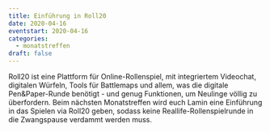 ```yaml
---
title: Einführung in Roll20
date: 2020-04-16
eventstart: 2020-04-16
categories:
  - monatstreffen
draft: false
---
```

Roll20 ist eine Plattform für Online-Rollenspiel, mit integriertem Videochat, digitalen Würfeln, Tools für Battlemaps 
und allem, was die digitale Pen&Paper-Runde benötigt - und genug Funktionen, um Neulinge völlig zu überfordern. Beim 
nächsten Monatstreffen wird euch Lamin eine Einführung in das Spielen via Roll20 geben, sodass keine 
Reallife-Rollenspielrunde in die Zwangspause verdammt werden muss.

